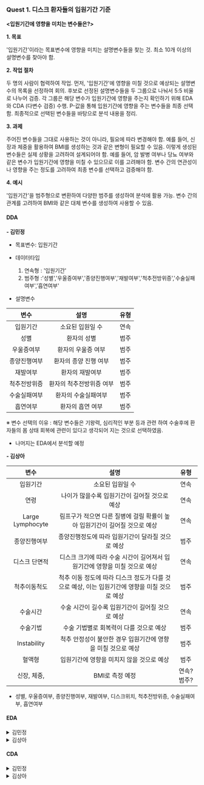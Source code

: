 ### Quest 1. 디스크 환자들의 입원기간 기준

**<입원기간에 영향을 미치는 변수들은?>**

**1. 목표**

'입원기간'이라는 목표변수에 영향을 미치는 설명변수들을 찾는 것.
최소 10개 이상의 설명변수를 찾아야 함.

**2. 작업 절차**

두 명의 사람이 협력하여 작업.
먼저, '입원기간'에 영향을 미칠 것으로 예상되는 설명변수의 목록을 선정하여 회의.
후보로 선정된 설명변수들을 두 그룹으로 나눠서 5:5 비율로 나누어 검증.
각 그룹은 해당 변수가 입원기간에 영향을 주는지 확인하기 위해 EDA와 CDA (다변수 검증) 수행.
P-값을 통해 입원기간에 영향을 주는 변수들을 최종 선택함.
최종적으로 선택된 변수들을 바탕으로 분석 내용을 정리.

**3. 과제**

주어진 변수들을 그대로 사용하는 것이 아니라, 필요에 따라 변경해야 함.
예를 들어, 신장과 체중을 활용하여 BMI를 생성하는 것과 같은 변형이 필요할 수 있음.
이렇게 생성된 변수들은 실제 상황을 고려하여 설계되어야 함.
예를 들어, 암 발병 여부나 당뇨 여부와 같은 변수가 입원기간에 영향을 미칠 수 있으므로 이를 고려해야 함.
변수 간의 연관성이나 영향을 주는 정도를 고려하여 최종 변수를 선택하고 검증해야 함.

**4. 예시**

'입원기간'을 범주형으로 변환하여 다양한 범주를 생성하여 분석에 활용 가능.
변수 간의 관계를 고려하여 BMI와 같은 대체 변수를 생성하여 사용할 수 있음.


#### DDA 



**- 김민정**

- 목표변수: 입원기간
- 데이터타입
    1. 연속형 : '입원기간'
    2. 범주형 :'성별','우울증여부','종양진행여부','재발여부','척추전방위증','수술실패여부','흡연여부'

- 설명변수

 | 변수 | 설명 | 유형 |
 | :--: | :--: | :--: |
 | 입원기간 | 소요된 입원일 수 | 연속 |
 | 성별 | 환자의 성별 | 범주 |
 | 우울증여부 | 환자의 우울증 여부 | 범주 |
 | 종양진행여부 | 환자의 종양 진행 여부 | 범주 |
 | 재발여부 | 환자의 재발여부 | 범주 |
 | 척추전방위증 | 환자의 척추전방위증 여부 | 범주 |
 | 수술실패여부 | 환자의 수술실패여부 | 범주 |
 | 흡연여부 | 환자의 흡연 여부  | 범주 |

 ※ 변수 선택의 이유 : 해당 변수들은 기왕력, 심리적인 부분 등과 관련 하여 수술후에 환자들의 몸 상태 회복에 관련이 있다고 생각되어 지는 것으로 선택하였음.

    
- 나머지는 EDA에서 분석할 예정 


**- 김상아** 


| 변수 | 설명 | 유형 |
| :--: | :--: | :--: |
| 입원기간 | 소요된 입원일 수 | 연속 |
| 연령 | 나이가 많을수록 입원기간이 길어질 것으로 예상 | 연속 |
| Large Lymphocyte | 림프구가 적으면 다른 질병에 걸릴 확률이 높아 입원기간이 길어질 것으로 예상 | 연속 |
| 종양진행여부 | 종양진행정도에 따라 입원기간이 달라질 것으로 예상 | 범주 |
| 디스크 단면적 | 디스크 크기에 따라 수술 시간이 길어져서 입원기간에 영향을 미칠 것으로 예상 | 연속 |
| 척추이동척도 | 척추 이동 정도에 따라 디스크 정도가 다를 것으로 예상, 이는 입원기간에 영향을 미칠 것으로 예상 | 범주 |
| 수술시간 | 수술 시간이 길수록 입원기간이 길어질 것으로 예상 | 연속 |
| 수술기법 | 수술 기법별로 회복력이 다를 것으로 예상 | 범주 |
| Instability | 척추 안정성이 불안한 경우 입원기간에 영향을 미칠 것으로 예상 | 범주 |
| 혈액형 | 입원기간에 영향을 미치지 않을 것으로 예상 | 범주 |
| 신장, 체중,  | BMI로 측정 예정 | 연속?범주? |
+ 성별, 우울증여부, 종양진행여부, 재발여부, 디스크위치, 척추전방위증, 수술실패여부, 흡연여부 



#### EDA 

<details>

<summary> 김민정 </summary>

#### 상관관계  확인 필요 (스토리)
- 목표변수 : '입원기간'
- 설명변수: 
    - '성별'     : 남성보다 여성의 입원기간이 조금 늘어나는 것으로 확인됨
    - '우울증여부'     : - 우울증이 없는 환자의 입원기간이 더 긴 것으로 봐서 우울증과 입원기관의 상관관계가 없어보임. 
    - '종양진행여부': 0(종양없음)에 비해 1(종양있음) 가까울 수록 입원기간이 길어진 것을 확인함.  
    - '재발여부'     : 0>1에 비해 입원기간이 길어진 것으로 확인 되었음. 
    - '디스크위치' : 디스크위치가 12에 있을수록 입원기간이 길어진 것을 확인할 수 있음. 
    - '척추전방위증'     : 1에 가까울수록 입원기간이 길어진 것을 확인할 수 잇음 . 
    - '수술실패여부'     : 1에 가까울수록 입원기간이 상대적으로 길어진 것을 확인함. 
    - '흡연여부'   : 1에 가까울수록 입원기간이 길어진 것을 확인함.  (확증 데이터 분석) 
    - ※ 구체적인 통계적수치 및  증명은 CDA에서  보여줄 예정 .


 | 변수 | 상관관계분석 |
 | :--: | :--: |
 | 성별 | 남성보다 여성의 입원기간이 조금 늘어나는 것으로 확인됨 | 
 | 우울증여부 | 우울증이 없는 환자의 입원기간이 더 긴 것으로 봐서 우울증과 입원기관의 상관관계가 없어보임.  | 
 | 종양진행여부 | 0(종양없음)에 비해 1(종양있음) 가까울 수록 입원기간이 길어진 것을 확인함.  | 
 | 재발여부 |  0>1에 비해 입원기간이 길어진 것으로 확인 되었음. | 
 | 디스크위치 |  디스크위치가 12에 있을수록 입원기간이 길어진 것을 확인할 수 있음.  | 
 | 척추전방위증 | 1에 가까울수록 입원기간이 길어진 것을 확인할 수 잇음 .  | 
 | 수술실패여부 | 1에 가까울수록 입원기간이 상대적으로 길어진 것을 확인함. | 
 | 흡연여부 | 1에 가까울수록 입원기간이 길어진 것을 확인함.  (확증 데이터 분석)   | 



</details>

<details>

<summary> 김상아 </summary>


#### 연령-입원기간
- 연속-연속? scatter??
- 연령은 입원기간에 영향을 미치지 않는 것으로 보여짐. 
    - 입원기간 4주 이하에서 50대가 많이 입원하는것으로 보여짐
    - 입원기간 4주 초과에서 오히려 30대, 60대 많이 입원하는 것으로 보여짐 (직업 or 생활환경에 영향을 많이 받았을거같은..)


#### Large Lymphocyte-입원기간
- 연속-연속?
- 림프구 수와 입원기간은 연관성이 보이지 않음. 
        - 림프수 중앙값 이상만 filter해도 입원기간과는 무관해보임. 
#### 종양진행여부-입원기간
- 범주-연속
- 종양 진행이 없을때보다 있을 때 입원기간이 조금 늘어나는 것으로 보이나 이의 값의 variation이 크므로 검증이 필수


</details>

#### CDA


<details>

correlation coefficient(상관관계) : -1 ~ 1 사이 (0에 가까우면 관계없음, -1에 가까우면 반비례, 1에 가까우면 비례(기준:p-value 0.05) 대립가설 참)

<summary> 김민정 </summary>


 | 변수 | 상관관계분석 |
 | :--: | :--: |
 | 성별 | 성별여부에 따라 입원기간이 달라진다. (pvalue=0.020078985134036376) | 
 | 우울증여부 | 우울증여부에 따라 입원기간이 달라진다.(pvalue=0.43010996030030846)  | 
 | 종양진행여부 | 종양진행여부에 따라 입원기간이 달라지지 않는다(pvalue=0.7828236862614054) | 
 | 재발여부 | 재발여부에 따라 입원기간이 달라지지 않는다.(pvalue=0.8191972544259549) | 
 | 디스크위치 |  디디스크위치에 따라 입원기간이 달라지지 않는다.(pvalue= 0.8337244482483455)  | 
 | 척추전방위증 | 척추전방위증에 따라 입원기간이 달라진다. (pvalue= 0.3433432535716532)  | 
 | 수술실패여부 | 수술실패여부에 따라 입원기간이 달라지지 않는다.(pvalue=0.8150274407287285) | 
 | 흡연여부 | 흡연여부에 따라 입원기간이 달라지지 않는다. (pvalue=0.8150274407287285) (확증 데이터 분석)   | 



</details>



<details>

<summary> 김상아 </summary>


</details>



</details>


